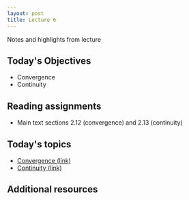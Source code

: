 ```yaml
---
layout: post
title: Lecture 6
---
```


Notes and highlights from lecture

## Today's Objectives

* Convergence
* Continuity

## Reading assignments

* Main text sections 2.12 (convergence) and 2.13 (continuity)

## Today's topics
* <a target="_parent" href="https://wcasper.github.io/math414fall2022/topics/009-convergence.html">Convergence (link)</a>
* <a target="_parent" href="https://wcasper.github.io/math414fall2022/topics/010-continuity.html">Continuity (link)</a>

## Additional resources

